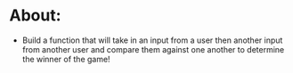 # About:
  -  Build a function that will take in an input from a user then another input from another user and compare them against one another to determine the winner of the game!

